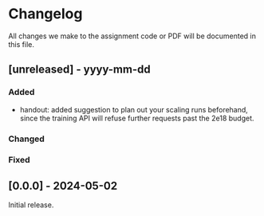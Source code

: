 # Changelog

All changes we make to the assignment code or PDF will be documented in this file.

## [unreleased] - yyyy-mm-dd

### Added

- handout: added suggestion to plan out your scaling runs beforehand, since the
  training API will refuse further requests past the 2e18 budget.

### Changed

### Fixed

## [0.0.0] - 2024-05-02

Initial release.
